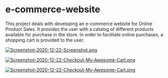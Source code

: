 # e-commerce-website
This project deals with developing an e-commerce website for Online Product Sales. 
It provides the user with a catalog of different products available for purchase in the store.
In order to facilitate online purchases, a shopping cart is provided to the user.

[![Screenshot-2020-12-22-Screenshot.png](https://i.postimg.cc/D0pZP9jh/Screenshot-2020-12-22-Screenshot.png)](https://postimg.cc/dZdwqxcN)


[![Screenshot-2020-12-22-Checkout-My-Awesome-Cart.png](https://i.postimg.cc/5yr4CwyN/Screenshot-2020-12-22-Checkout-My-Awesome-Cart.png)](https://postimg.cc/ctQGqtfV)

[![Screenshot-2020-12-22-Checkout-My-Awesome-Cart.png](https://i.postimg.cc/5yr4CwyN/Screenshot-2020-12-22-Checkout-My-Awesome-Cart.png)](https://postimg.cc/ctQGqtfV)
